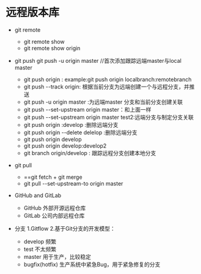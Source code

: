 # 远程版本库

* git remote
  * git remote show
  * git remote show origin

* git push
  git push -u origin master //首次添加跟踪远端master与local master
  * git push origin <source branch>:<target branch>
      example:git push origin localbranch:remotebranch
   *  git push --track origin: 根据当前分支为远端创建一个与远程分支，并推送
   *  git push -u origin master :为远端master 分支和当前分支创建关联
   *  git push --set-upstream origin master：和上面一样
   *  git push --set-upstream origin master test2:远端分支与制定分支关联
   *  git push origin :develop :删除远端分支
   *  git push origin --delete delelop :删除远端分支
   *  git push origin develop
   *  git push origin develop:develop2
   *  git branch <localbranch> origin/develop :  跟踪远程分支创建本地分支
* git pull 
  * ==git fetch + git merge
  * git pull --set-upstream-to origin master

* GitHub and GitLab
   - GitHub 外部开源远程仓库
   - GitLab 公司内部远程仓库

* 分支
  1.Gitflow
  2.基于Git分支的开发模型：
    * develop 频繁
    * test 不太频繁
    * master 用于生产，比较稳定
    * bugfix(hotfix) 生产系统中紧急Bug，用于紧急修复的分支
